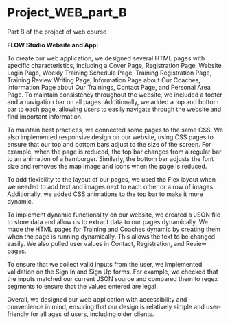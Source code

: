 # Project_WEB_part_B
Part B of the project of web course

**FLOW Studio Website and App:**

To create our web application, we designed several HTML pages with specific characteristics, including a Cover Page, Registration Page, Website Login Page, Weekly Training Schedule Page, Training Registration Page, Training Review Writing Page, Information Page about Our Coaches, Information Page about Our Trainings, Contact Page, and Personal Area Page. To maintain consistency throughout the website, we included a footer and a navigation bar on all pages. Additionally, we added a top and bottom bar to each page, allowing users to easily navigate through the website and find important information.

To maintain best practices, we connected some pages to the same CSS. We also implemented responsive design on our website, using CSS pages to ensure that our top and bottom bars adjust to the size of the screen. For example, when the page is reduced, the top bar changes from a regular bar to an animation of a hamburger. Similarly, the bottom bar adjusts the font size and removes the map image and icons when the page is reduced.

To add flexibility to the layout of our pages, we used the Flex layout when we needed to add text and images next to each other or a row of images. Additionally, we added CSS animations to the top bar to make it more dynamic.

To implement dynamic functionality on our website, we created a JSON file to store data and allow us to extract data to our pages dynamically. We made the HTML pages for Training and Coaches dynamic by creating them when the page is running dynamically. This allows the text to be changed easily. We also pulled user values in Contact, Registration, and Review pages.

To ensure that we collect valid inputs from the user, we implemented validation on the Sign In and Sign Up forms. For example, we checked that the inputs matched our current JSON source and compared them to regex segments to ensure that the values entered are legal.

Overall, we designed our web application with accessibility and convenience in mind, ensuring that our design is relatively simple and user-friendly for all ages of users, including older clients.
